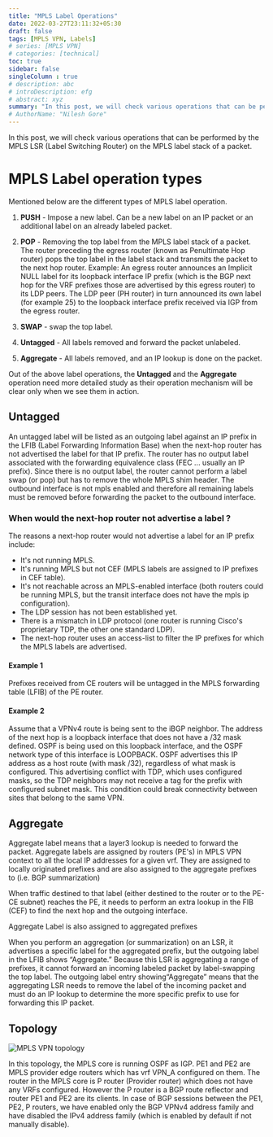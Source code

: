 ```yaml
---
title: "MPLS Label Operations"
date: 2022-03-27T23:11:32+05:30
draft: false
tags: [MPLS VPN, Labels]
# series: [MPLS VPN]
# categories: [technical]
toc: true
sidebar: false
singleColumn : true
# description: abc
# introDescription: efg
# abstract: xyz
summary: "In this post, we will check various operations that can be performed by the MPLS LSR (Label Switching Router) on the MPLS label stack of a packet."
# AuthorName: "Nilesh Gore"
---
```


In this post, we will check various operations that can be performed by the MPLS LSR (Label Switching Router) on the MPLS label stack of a packet.

# MPLS Label operation types

Mentioned below are the different types of MPLS label operation.

1. **PUSH** - Impose a new label. Can be a new label on an IP packet or an additional label on an already labeled packet.

1. **POP** - Removing the top label from the MPLS label stack of a packet. The router preceding the egress router (known as Penultimate Hop router) pops the top label in the label stack and transmits the  packet to the next hop router.
Example: An egress router announces an Implicit NULL label for its loopback interface IP prefix (which is the BGP next hop for the VRF prefixes those are advertised by this egress router) to its LDP peers.
The LDP peer (PH router) in turn announced its own label (for example 25) to the loopback interface prefix received via IGP from the egress router.

1.  **SWAP** - swap the top label.

1.	**Untagged** - All labels removed and forward the packet unlabeled.

1.	**Aggregate** - All labels removed, and an IP lookup is done on the packet.

Out of the above label operations, the **Untagged** and the **Aggregate** operation need more detailed study as their operation mechanism will be clear only when we see them in action.

## Untagged

An untagged label will be listed as an outgoing label against an IP prefix in the LFIB (Label Forwarding Information Base) when the next-hop router has not advertised the label for that IP prefix.
The router has no output label associated with the forwarding equivalence class (FEC ... usually an IP prefix). Since there is no output label, the router cannot perform a label swap (or pop) but has to remove the whole MPLS shim header.
The outbound interface is not mpls enabled and therefore all remaining labels must be removed before forwarding the packet to the outbound interface.

### When would the next-hop router not advertise a label ? 
The reasons a next-hop router would not advertise a label for an IP prefix include:

*	It's not running MPLS.
*	It's running MPLS but not CEF (MPLS labels are assigned to IP prefixes in CEF table).
*	It's not reachable across an MPLS-enabled interface (both routers could be running MPLS, but the transit interface does not have the mpls ip configuration).
*	The LDP session has not been established yet.
*	There is a mismatch in LDP protocol (one router is running Cisco's proprietary TDP, the other one standard LDP).
*	The next-hop router uses an access-list to filter the IP prefixes for which the MPLS labels are advertised.

#### Example 1
Prefixes received from CE routers will be untagged in the MPLS forwarding table (LFIB) of the PE router.
#### Example 2
Assume that a VPNv4 route is being sent to the iBGP neighbor. The address of the next hop is a loopback interface that does not have a /32 mask defined. OSPF is being used on this loopback interface, and the OSPF network type of this interface is LOOPBACK. OSPF advertises this IP address as a host route (with mask /32), regardless of what mask is configured. This advertising conflict with TDP, which uses configured masks, so the TDP neighbors may not receive a tag for the prefix with configured subnet mask. This condition could break connectivity between sites that belong to the same VPN.

## Aggregate

Aggregate label means that a layer3 lookup is needed to forward the packet.
Aggregate labels are assigned by routers (PE's) in MPLS VPN context to all the local IP addresses for a given vrf.
They are assigned to locally originated prefixes and are also assigned to the aggregate prefixes to (i.e. BGP summarization)

When traffic destined to that label (either destined to the router or to the PE-CE subnet) reaches the PE, it needs to perform an extra lookup in the FIB (CEF) to find the next hop and the outgoing interface.

Aggregate Label is also assigned to aggregated prefixes

When you perform an aggregation (or summarization) on an LSR, it advertises a specific label for the aggregated prefix, but the outgoing label in the LFIB shows “Aggregate.” Because this LSR is aggregating a range of prefixes, it cannot forward an incoming labeled packet by label-swapping the top label. The outgoing label entry showing“Aggregate” means that the aggregating LSR needs to remove the label of the incoming packet and must do an IP lookup to determine the more specific prefix to use for forwarding this IP packet. 

## Topology
![MPLS VPN topology](/images/mpls_vpn/mplsvpn_1.JPG)

In this topology, the MPLS core is running OSPF as IGP. PE1 and PE2 are MPLS provider edge routers which has vrf VPN_A configured on them. The router in the MPLS core is P router (Provider router) which does not have any VRFs configured. However the P router is a BGP route reflector and router PE1 and PE2 are its clients.
In case of BGP sessions between the PE1, PE2, P routers, we have enabled only the BGP VPNv4 address family and have disabled the IPv4 address family (which is enabled by default if not manually disable).



